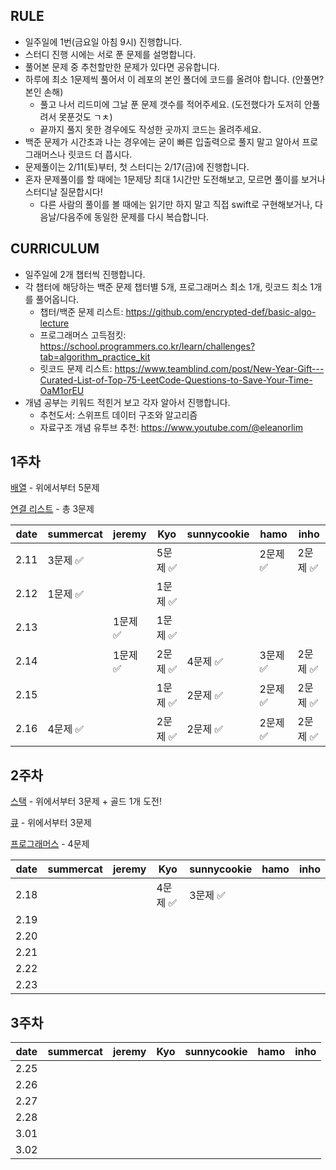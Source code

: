 
## RULE
- 일주일에 1번(금요일 아침 9시) 진행합니다.
- 스터디 진행 시에는 서로 푼 문제를 설명합니다.
- 풀어본 문제 중 추천할만한 문제가 있다면 공유합니다.
- 하루에 최소 1문제씩 풀어서 이 레포의 본인 폴더에 코드를 올려야 합니다. (안풀면? 본인 손해)
  - 풀고 나서 리드미에 그날 푼 문제 갯수를 적어주세요. (도전했다가 도저히 안풀려서 못푼것도 ㄱㅊ)
  - 끝까지 풀지 못한 경우에도 작성한 곳까지 코드는 올려주세요.
- 백준 문제가 시간초과 나는 경우에는 굳이 빠른 입출력으로 풀지 말고 알아서 프로그래머스나 릿코드 더 풉시다.
- 문제풀이는 2/11(토)부터, 첫 스터디는 2/17(금)에 진행합니다.
- 혼자 문제풀이를 할 때에는 1문제당 최대 1시간만 도전해보고, 모르면 풀이를 보거나 스터디날 질문합시다!
  - 다른 사람의 풀이를 볼 때에는 읽기만 하지 말고 직접 swift로 구현해보거나, 다음날/다음주에 동일한 문제를 다시 복습합니다.

## CURRICULUM
- 일주일에 2개 챕터씩 진행합니다.
- 각 챕터에 해당하는 백준 문제 챕터별 5개, 프로그래머스 최소 1개, 릿코드 최소 1개를 풀어옵니다. 
  - 챕터/백준 문제 리스트: https://github.com/encrypted-def/basic-algo-lecture
  - 프로그래머스 고득점킷: https://school.programmers.co.kr/learn/challenges?tab=algorithm_practice_kit
  - 릿코드 문제 리스트: https://www.teamblind.com/post/New-Year-Gift---Curated-List-of-Top-75-LeetCode-Questions-to-Save-Your-Time-OaM1orEU
- 개념 공부는 키워드 적힌거 보고 각자 알아서 진행합니다.
  - 추천도서: 스위프트 데이터 구조와 알고리즘
  - 자료구조 개념 유투브 추천: https://www.youtube.com/@eleanorlim

## 1주차
[배열](https://www.acmicpc.net/workbook/view/7307) - 위에서부터 5문제

[연결 리스트](https://www.acmicpc.net/workbook/view/7308) - 총 3문제

| date 	| summercat 	| jeremy  	| Kyo     	| sunnycookie 	| hamo    	| inho    	|
|------	|-----------	|---------	|---------	|-------------	|---------	|---------	|
| 2.11 	| 3문제 ✅   	|         	| 5문제 ✅ 	|             	| 2문제 ✅ 	| 2문제 ✅ 	|
| 2.12 	| 1문제 ✅   	|         	| 1문제 ✅ 	|             	|         	|         	|
| 2.13 	|           	| 1문제 ✅ 	| 1문제 ✅ 	|             	|         	|         	|
| 2.14 	|           	| 1문제 ✅ 	| 2문제 ✅   |    4문제 ✅  	| 3문제 ✅ 	| 2문제 ✅   |
| 2.15 	|           	|         	| 1문제 ✅   |    2문제 ✅  	| 2문제 ✅   | 2문제 ✅   |
| 2.16 	| 4문제 ✅     |         	| 2문제 ✅   |    2문제 ✅   	|  2문제 ✅   | 2문제 ✅   |


## 2주차
[스택](https://www.acmicpc.net/workbook/view/7309) - 위에서부터 3문제 + 골드 1개 도전!

[큐](https://www.acmicpc.net/workbook/view/7310) - 위에서부터 3문제

[프로그래머스](https://school.programmers.co.kr/learn/courses/30/parts/12081) - 4문제

| date 	| summercat 	| jeremy  	| Kyo     	| sunnycookie 	| hamo    	| inho    	|
|------	|-----------	|---------	|---------	|-------------	|---------	|---------	|
| 2.18 	|    	        |         	| 4문제 ✅   |    3문제 ✅   	|          	|         	|
| 2.19  |    	        |         	|  	        |             	|          	|         	|
| 2.20  |    	        |         	|  	        |             	|          	|         	|
| 2.21  |    	        |         	|  	        |             	|          	|         	|
| 2.22  |    	        |         	|  	        |             	|          	|         	| 
| 2.23  |    	        |         	|  	        |             	|          	|         	|

## 3주차


| date 	| summercat 	| jeremy  	| Kyo     	| sunnycookie 	| hamo    	| inho    	|
|------	|-----------	|---------	|---------	|-------------	|---------	|---------	|
| 2.25 	|    	        |         	|  	        |             	|          	|         	|
| 2.26  |    	        |         	|  	        |             	|          	|         	|
| 2.27  |    	        |         	|  	        |             	|          	|         	|
| 2.28  |    	        |         	|  	        |             	|          	|         	|
| 3.01  |    	        |         	|  	        |             	|          	|         	| 
| 3.02  |    	        |         	|  	        |             	|          	|         	|
